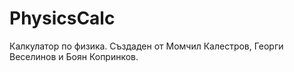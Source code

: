 # PhysicsCalc
Калкулатор по физика. Създаден от  Момчил Калестров, Георги Веселинов и Боян Копринков.
